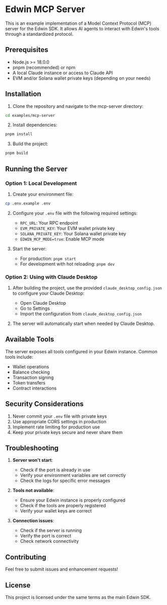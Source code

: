 # Edwin MCP Server

This is an example implementation of a Model Context Protocol (MCP) server for the Edwin SDK. It allows AI agents to interact with Edwin's tools through a standardized protocol.

## Prerequisites

- Node.js >= 18.0.0
- pnpm (recommended) or npm
- A local Claude instance or access to Claude API
- EVM and/or Solana wallet private keys (depending on your needs)

## Installation

1. Clone the repository and navigate to the mcp-server directory:

```bash
cd examples/mcp-server
```

2. Install dependencies:

```bash
pnpm install
```

3. Build the project:

```bash
pnpm build
```

## Running the Server

### Option 1: Local Development

1. Create your environment file:

```bash
cp .env.example .env
```

2. Configure your `.env` file with the following required settings:

    - `RPC_URL`: Your RPC endpoint
    - `EVM_PRIVATE_KEY`: Your EVM wallet private key
    - `SOLANA_PRIVATE_KEY`: Your Solana wallet private key
    - `EDWIN_MCP_MODE=true`: Enable MCP mode

3. Start the server:
    - For production: `pnpm start`
    - For development with hot reloading: `pnpm dev`

### Option 2: Using with Claude Desktop

1. After building the project, use the provided `claude_desktop_config.json` to configure your Claude Desktop:

    - Open Claude Desktop
    - Go to Settings
    - Import the configuration from `claude_desktop_config.json`

2. The server will automatically start when needed by Claude Desktop.

## Available Tools

The server exposes all tools configured in your Edwin instance. Common tools include:

- Wallet operations
- Balance checking
- Transaction signing
- Token transfers
- Contract interactions

## Security Considerations

1. Never commit your `.env` file with private keys
2. Use appropriate CORS settings in production
3. Implement rate limiting for production use
4. Keep your private keys secure and never share them

## Troubleshooting

1. **Server won't start**:

    - Check if the port is already in use
    - Verify your environment variables are set correctly
    - Check the logs for specific error messages

2. **Tools not available**:

    - Ensure your Edwin instance is properly configured
    - Check if the tools are properly registered
    - Verify your wallet keys are correct

3. **Connection issues**:
    - Check if the server is running
    - Verify the port is correct
    - Check network connectivity

## Contributing

Feel free to submit issues and enhancement requests!

## License

This project is licensed under the same terms as the main Edwin SDK.
